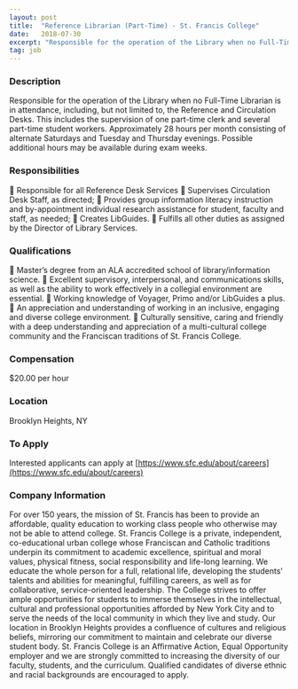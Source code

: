 ```yaml
---
layout: post
title:  "Reference Librarian (Part-Time) - St. Francis College"
date:   2018-07-30
excerpt: "Responsible for the operation of the Library when no Full-Time Librarian is in attendance, including, but not limited to, the Reference and Circulation Desks. This includes the supervision of one part-time clerk and several part-time student workers. Approximately 28 hours per month consisting of alternate Saturdays and Tuesday and Thursday..."
tag: job
---
```


### Description   

Responsible for the operation of the Library when no Full-Time Librarian is in attendance, including, but not limited to, the Reference and Circulation Desks. This includes the supervision of one part-time clerk and several part-time student workers.
Approximately 28 hours per month consisting of alternate Saturdays and Tuesday and Thursday evenings. Possible additional hours may be available during exam weeks.


### Responsibilities   

 Responsible for all Reference Desk Services
 Supervises Circulation Desk Staff, as directed;
 Provides group information literacy instruction and by-appointment individual research assistance for student, faculty and staff, as needed;
 Creates LibGuides.
 Fulfills all other duties as assigned by the Director of Library Services.


### Qualifications   

 Master’s degree from an ALA accredited school of library/information science.
 Excellent supervisory, interpersonal, and communications skills, as well as the ability to work effectively in a collegial environment are essential.
 Working knowledge of Voyager, Primo and/or LibGuides a plus.
 An appreciation and understanding of working in an inclusive, engaging and diverse college environment.
 Culturally sensitive, caring and friendly with a deep understanding and appreciation of a multi-cultural college community and the Franciscan traditions of St. Francis College.


### Compensation   

$20.00 per hour


### Location   

Brooklyn Heights, NY




### To Apply   

Interested applicants can apply at [https://www.sfc.edu/about/careers](https://www.sfc.edu/about/careers)


### Company Information   

For over 150 years, the mission of St. Francis has been to provide an affordable, quality education to working class people who otherwise may not be able to attend college. St. Francis College is a private, independent, co-educational urban college whose Franciscan and Catholic traditions underpin its commitment to academic excellence, spiritual and moral values, physical fitness, social responsibility and life-long learning. We educate the whole person for a full, relational life, developing the students' talents and abilities for meaningful, fulfilling careers, as well as for collaborative, service-oriented leadership.
The College strives to offer ample opportunities for students to immerse themselves in the intellectual, cultural and professional opportunities afforded by New York City and to serve the
needs of the local community in which they live and study. Our location in Brooklyn Heights provides a confluence of cultures and religious beliefs, mirroring our commitment to maintain and celebrate our diverse student body.
St. Francis College is an Affirmative Action, Equal Opportunity employer and we are strongly committed to increasing the diversity of our faculty, students, and the curriculum. Qualified candidates of diverse ethnic and racial backgrounds are encouraged to apply.




